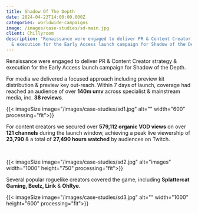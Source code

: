 ```yaml
---
title: Shadow Of The Depth
date: 2024-04-23T14:00:00.000Z
categories: worldwide-campaigns
image: /images/case-studies/sd-main.jpg
client: Chillyroom
description: "Renaissance were engaged to deliver PR & Content Creator strategy
  & execution for the Early Access launch campaign for Shadow of the Depth. "
---
```

Renaissance were engaged to deliver PR & Content Creator strategy & execution for the Early Access launch campaign for Shadow of the Depth. ​

For media we delivered a focused approach including preview kit distribution & preview key out-reach. Within 7 days of launch, coverage had reached an audience of over **140m umv** across specialist & mainstream media, inc. **38 reviews**.​

{{< imageSize image="/images/case-studies/sd1.jpg"  alt="" width="600"  processing="fit">}}



For content creators we secured over **579,112 organic VOD views** on over **121 channels** during the launch window, achieving a peak live viewership of **23,790** & a total of **27,490 hours watched** by audiences on Twitch. 

 ​

{{< imageSize image="/images/case-studies/sd2.jpg"  alt="images" width="1000" height="750" processing="fit">}}



Several popular roguelike creators covered the game, including **Splattercat Gaming, Beelz, Lirik** & **OhRye**.





{{< imageSize image="/images/case-studies/sd3.jpg"  alt="" width="1000" height="600" processing="fit">}}
